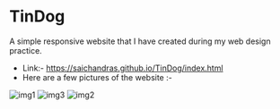 # TinDog

A simple responsive website that I have created during my web design practice.

* Link:- https://saichandras.github.io/TinDog/index.html
* Here are a few pictures of the website :-

![img1](https://user-images.githubusercontent.com/42498264/99841022-23454200-2b33-11eb-8aec-606d8d6262bb.PNG)
![img3](https://user-images.githubusercontent.com/42498264/99841044-2d674080-2b33-11eb-804d-33c87f772441.PNG)
![img2](https://user-images.githubusercontent.com/42498264/99841038-2b9d7d00-2b33-11eb-9b43-f42fa1376ccf.PNG)
